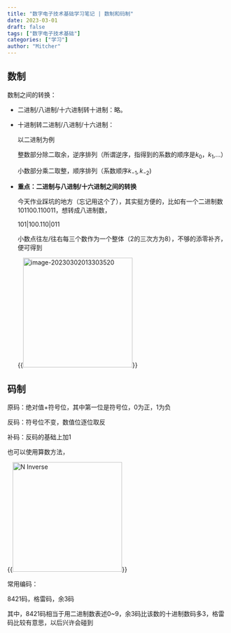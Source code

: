 ```yaml
---
title: "数字电子技术基础学习笔记 | 数制和码制"
date: 2023-03-01
draft: false
tags: ["数字电子技术基础"]
categories: ["学习"]
author: "Mitcher"
---
```


## 数制

数制之间的转换：

- 二进制/八进制/十六进制转十进制：略。

- 十进制转二进制/八进制/十六进制：

  以二进制为例
  
  整数部分除二取余，逆序排列（所谓逆序，指得到的系数的顺序是$k_0，k_1$,...）
  
  小数部分乘二取整，顺序排列（系数顺序$k_{-1},k_{-2}$)
  
- **重点：二进制与八进制/十六进制之间的转换**

  今天作业踩坑的地方（忘记用这个了），其实挺方便的，比如有一个二进制数101100.110011，想转成八进制数，

  101|100.110|011

  小数点往左/往右每三个数作为一个整体（2的三次方为8），不够的添零补齐，便可得到
  
   {{<img src="https://mitcher-1316637614.cos.ap-nanjing.myqcloud.com/test/image-20230302013303520.png" alt="image-20230302013303520" width="250">}}

## 码制

原码：绝对值+符号位，其中第一位是符号位，0为正，1为负

反码：符号位不变，数值位逐位取反

补码：反码的基础上加1

也可以使用算数方法，

{{<img src="https://mitcher-1316637614.cos.ap-nanjing.myqcloud.com/test/image-20230302013714575.png" alt="N Inverse" width="250">}}

常用编码：

8421码，格雷码，余3码

其中，8421码相当于用二进制数表述0~9，余3码比该数的十进制数码多3，格雷码比较有意思，以后兴许会碰到

